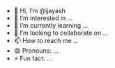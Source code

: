 - 👋 Hi, I’m @ijayash
- 👀 I’m interested in ...
- 🌱 I’m currently learning ...
- 💞️ I’m looking to collaborate on ...
- 📫 How to reach me ...
- 😄 Pronouns: ...
- ⚡ Fun fact: ...

<!---
ijayash/ijayash is a ✨ special ✨ repository because its `README.md` (this file) appears on your GitHub profile.
You can click the Preview link to take a look at your changes.
--->
